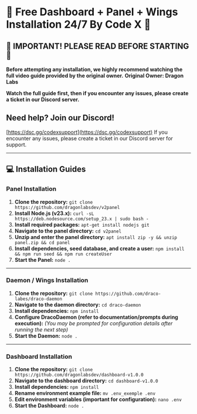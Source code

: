 # 🚀 Free Dashboard + Panel + Wings Installation 24/7 By Code X 🚀

## 🚨 IMPORTANT! PLEASE READ BEFORE STARTING 🚨
**Before attempting any installation, we highly recommend watching the full video guide provided by the original owner.**
**Original Owner: Dragon Labs**

**Watch the full guide first, then if you encounter any issues, please create a ticket in our Discord server.**

## Need help? Join our Discord!
[https://dsc.gg/codexsupport](https://dsc.gg/codexsupport)
If you encounter any issues, please create a ticket in our Discord server for support.

---

## 💻 Installation Guides

### Panel Installation

1.  **Clone the repository:**
    `git clone https://github.com/dragonlabsdev/v2panel`
2.  **Install Node.js (v23.x):**
    `curl -sL https://deb.nodesource.com/setup_23.x | sudo bash -`
3.  **Install required packages:**
    `apt-get install nodejs git`
4.  **Navigate to the panel directory:**
    `cd v2panel`
5.  **Unzip and enter the panel directory:**
    `apt install zip -y && unzip panel.zip && cd panel`
6.  **Install dependencies, seed database, and create a user:**
    `npm install && npm run seed && npm run createUser`
7.  **Start the Panel:**
    `node .`

---

### Daemon / Wings Installation

1.  **Clone the repository:**
    `git clone https://github.com/draco-labes/draco-daemon`
2.  **Navigate to the daemon directory:**
    `cd draco-daemon`
3.  **Install dependencies:**
    `npm install`
4.  **Configure DracoDaemon (refer to documentation/prompts during execution):**
    *(You may be prompted for configuration details after running the next step)*
5.  **Start the Daemon:**
    `node .`

---

### Dashboard Installation

1.  **Clone the repository:**
    `git clone https://github.com/dragonlabsdev/dashboard-v1.0.0`
2.  **Navigate to the dashboard directory:**
    `cd dashboard-v1.0.0`
3.  **Install dependencies:**
    `npm install`
4.  **Rename environment example file:**
    `mv .env_exemple .env`
5.  **Edit environment variables (important for configuration):**
    `nano .env`
6.  **Start the Dashboard:**
    `node .`
